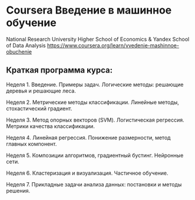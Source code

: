 # Coursera Введение в машинное обучение

National Research University 
Higher School of Economics & Yandex School of Data Analysis
https://www.coursera.org/learn/vvedenie-mashinnoe-obuchenie

## Краткая программа курса:

Неделя 1. Введение. Примеры задач. Логические методы: решающие деревья и решающие леса.

Неделя 2. Метрические методы классификации. Линейные методы, стохастический градиент.

Неделя 3. Метод опорных векторов (SVM). Логистическая регрессия. Метрики качества классификации.

Неделя 4. Линейная регрессия. Понижение размерности, метод главных компонент.

Неделя 5. Композиции алгоритмов, градиентный бустинг. Нейронные сети.

Неделя 6. Кластеризация и визуализация. Частичное обучение.

Неделя 7. Прикладные задачи анализа данных: постановки и методы решения.